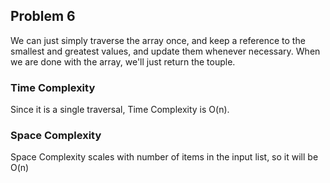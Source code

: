 ## Problem 6
We can just simply traverse the array once, and keep a reference to the smallest and greatest values, and update them whenever necessary.
When we are done with the array, we'll just return the touple.
### Time Complexity
Since it is a single traversal, Time Complexity is O(n).
### Space Complexity
Space Complexity scales with number of items in the input list, so it will be O(n)
